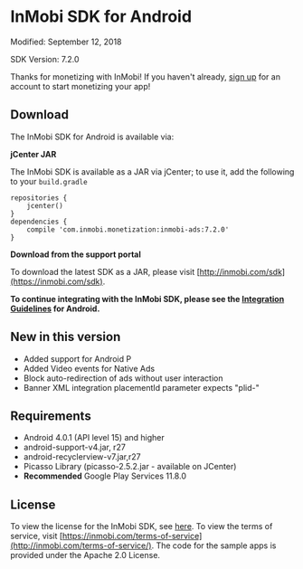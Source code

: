 InMobi SDK for Android
======================

Modified: September 12, 2018

SDK Version: 7.2.0

Thanks for monetizing with InMobi!
If you haven't already, [sign up](https://www.inmobi.com/user/index?locale=en_us#signup) for an account to start monetizing your app!

## Download
The InMobi SDK for Android is available via: 

**jCenter JAR**

The InMobi SDK is available as a JAR via jCenter; to use it, add the following to your `build.gradle`

```
repositories {
    jcenter()
}
dependencies {
    compile 'com.inmobi.monetization:inmobi-ads:7.2.0'
}
```

**Download from the support portal**

To download the latest SDK as a JAR, please visit [http://inmobi.com/sdk](https://inmobi.com/sdk).

**To continue integrating with the InMobi SDK, please see the [Integration Guidelines](https://support.inmobi.com/monetize/android-guidelines/) for Android.**

## New in this version
- Added support for Android P
- Added Video events for Native Ads
- Block auto-redirection of ads without user interaction
- Banner XML integration placementId parameter expects "plid-"


## Requirements
- Android 4.0.1 (API level 15) and higher
- android-support-v4.jar, r27
- android-recyclerview-v7.jar,r27
- Picasso Library (picasso-2.5.2.jar - available on JCenter)
- **Recommended** Google Play Services 11.8.0

## License
To view the license for the InMobi SDK, see [here](https://github.com/InMobi/sdk-sample-code-android/blob/master/sdk/License.txt). To view the terms of service, visit [https://inmobi.com/terms-of-service](http://inmobi.com/terms-of-service/). 
The code for the sample apps is provided under the Apache 2.0 License.

